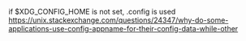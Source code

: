 if \$XDG_CONFIG_HOME is not set, .config is used  
https://unix.stackexchange.com/questions/24347/why-do-some-applications-use-config-appname-for-their-config-data-while-other
